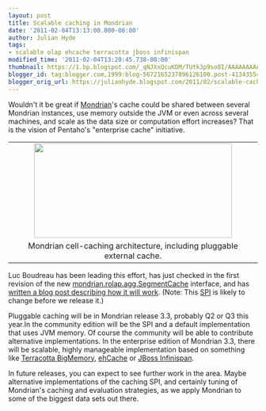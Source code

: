 ```yaml
---
layout: post
title: Scalable caching in Mondrian
date: '2011-02-04T13:13:00.000-08:00'
author: Julian Hyde
tags:
- scalable olap ehcache terracotta jboss infinispan
modified_time: '2011-02-04T13:20:45.738-08:00'
thumbnail: https://1.bp.blogspot.com/_qNJXxQcuKDM/TUtk3p9so8I/AAAAAAAAAEI/lHcS8yzIq0k/s72-c/MondrianSegmentCacheSPI.png
blogger_id: tag:blogger.com,1999:blog-5672165237896126100.post-4134355498819032849
blogger_orig_url: https://julianhyde.blogspot.com/2011/02/scalable-caching-in-mondrian.html
---
```


Wouldn't it be great if
[Mondrian](https://mondrian.pentaho.org/)'s cache could be
shared between several Mondrian instances, use memory outside the JVM
or even across several machines, and scale as the data size or
computation effort increases? That is the vision of Pentaho's
"enterprise cache" initiative.

<table align="center" cellpadding="0" cellspacing="0" class="tr-caption-container"
    style="margin-left: auto; margin-right: auto; text-align: center;">
<tbody>
<tr>
<td style="text-align: center;">
<a href="/assets/img/MondrianSegmentCacheSPI.png"
    imageanchor="1" style="margin-left: auto; margin-right: auto;">
  <img border="0" height="191" width="400"
      src="/assets/img/MondrianSegmentCacheSPI.png" />
</a>
</td>
</tr>
<tr>
<td class="tr-caption" style="text-align: center;">Mondrian cell-caching architecture, including pluggable external cache.</td>
</tr>
</tbody>
</table>

Luc Boudreau has been leading this effort, has just checked in the
first revision of the new
[mondrian.rolap.agg.SegmentCache](https://mondrian.pentaho.com/headapi/mondrian/rolap/agg/SegmentCache.html) interface,
and has [written a blog post describing how it will work](https://devdonkey.blogspot.com/2011/02/mondrian-spi-segmentcache.html).
(Note: This [SPI](https://en.wikipedia.org/wiki/Service_provider_interface)
is likely to change before we release it.)

Pluggable caching will be in Mondrian release 3.3, probably Q2 or Q3
this year.In the community edition will be the SPI and a default
implementation that uses JVM memory. Of course the community will be
able to contribute alternative implementations. In the enterprise
edition of Mondrian 3.3, there will be scalable, highly manageable
implementation based on something like
[Terracotta BigMemory](http://www.terracotta.org/bigmemory),
[ehCache](http://ehcache.org/) or
[JBoss Infinispan](https://www.jboss.org/infinispan).

In future releases, you can expect to see further work in the
area. Maybe alternative implementations of the caching SPI, and
certainly tuning of Mondrian's caching and evaluation strategies, as
we apply Mondrian to some of the biggest data sets out there.
